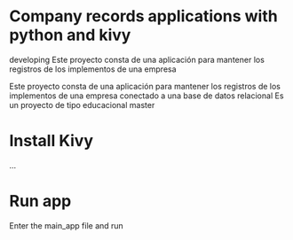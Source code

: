 # Company records applications with python and kivy
developing
Este proyecto consta de una aplicación para mantener los registros de los implementos de una empresa

Este proyecto consta de una aplicación para mantener los registros de los implementos de una empresa conectado a una base de datos relacional
Es un proyecto de tipo educacional
master

# Install Kivy
...

# Run app
Enter the main_app file and run
